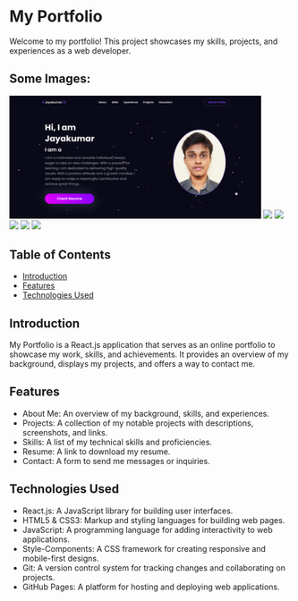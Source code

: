 # My Portfolio
Welcome to my portfolio! This project showcases my skills, projects, and experiences as a web developer.

## Some Images:

<img width="450px;" src="https://github.com/Jayakumar2001/Portfolio/blob/main/src/images/1.png/">
<img width="450px;" src="https://github.com/Jayakumar2001/Portfolio_images/blob/main/Screenshot%202024-03-02%20182707.png"/>
<img width="450px;" src="https://github.com/Jayakumar2001/Portfolio_images/blob/main/Screenshot%202024-03-02%20182756.png"/>
<img width="450px;" src="https://github.com/Jayakumar2001/Portfolio_images/blob/main/Screenshot%202024-03-02%20182810.png"/>
<img width="450px;" src="https://github.com/Jayakumar2001/Portfolio_images/blob/main/Screenshot%202024-03-02%20182922.png"/>
<img width="450px;" src="https://github.com/Jayakumar2001/Portfolio_images/blob/main/Screenshot%202024-03-02%20183023.png"/>

## Table of Contents
- [Introduction](#introduction)
- [Features](#features)
- [Technologies Used](#technologies-used)

## Introduction
My Portfolio is a React.js application that serves as an online portfolio to showcase my work, skills, and achievements. It provides an overview of my background, displays my projects, and offers a way to contact me.

## Features
- About Me: An overview of my background, skills, and experiences.
- Projects: A collection of my notable projects with descriptions, screenshots, and links.
- Skills: A list of my technical skills and proficiencies.
- Resume: A link to download my resume.
- Contact: A form to send me messages or inquiries.

## Technologies Used
- React.js: A JavaScript library for building user interfaces.
- HTML5 & CSS3: Markup and styling languages for building web pages.
- JavaScript: A programming language for adding interactivity to web applications.
- Style-Components: A CSS framework for creating responsive and mobile-first designs.
- Git: A version control system for tracking changes and collaborating on projects.
- GitHub Pages: A platform for hosting and deploying web applications.


